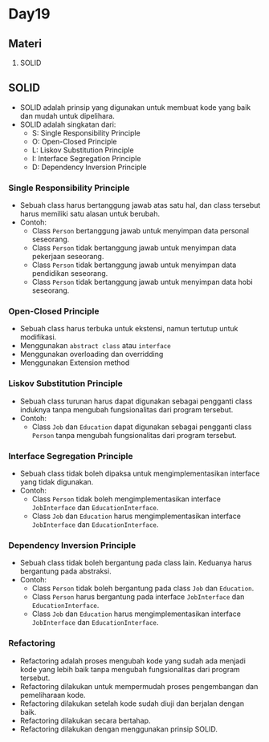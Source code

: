 # Day19

## Materi
1. SOLID

## SOLID
- SOLID adalah prinsip yang digunakan untuk membuat kode yang baik dan mudah untuk dipelihara.
- SOLID adalah singkatan dari:
    - S: Single Responsibility Principle
    - O: Open-Closed Principle
    - L: Liskov Substitution Principle
    - I: Interface Segregation Principle
    - D: Dependency Inversion Principle

### Single Responsibility Principle
- Sebuah class harus bertanggung jawab atas satu hal, dan class tersebut harus memiliki satu alasan untuk berubah.
- Contoh:
    - Class `Person` bertanggung jawab untuk menyimpan data personal seseorang.
    - Class `Person` tidak bertanggung jawab untuk menyimpan data pekerjaan seseorang.
    - Class `Person` tidak bertanggung jawab untuk menyimpan data pendidikan seseorang.
    - Class `Person` tidak bertanggung jawab untuk menyimpan data hobi seseorang.

### Open-Closed Principle
- Sebuah class harus terbuka untuk ekstensi, namun tertutup untuk modifikasi.
- Menggunakan `abstract class` atau `interface` 
- Menggunakan overloading dan overridding 
- Menggunakan Extension method

### Liskov Substitution Principle
- Sebuah class turunan harus dapat digunakan sebagai pengganti class induknya tanpa mengubah fungsionalitas dari program tersebut.
- Contoh:
    - Class `Job` dan `Education` dapat digunakan sebagai pengganti class `Person` tanpa mengubah fungsionalitas dari program tersebut.

### Interface Segregation Principle
- Sebuah class tidak boleh dipaksa untuk mengimplementasikan interface yang tidak digunakan.
- Contoh:
    - Class `Person` tidak boleh mengimplementasikan interface `JobInterface` dan `EducationInterface`.
    - Class `Job` dan `Education` harus mengimplementasikan interface `JobInterface` dan `EducationInterface`.

### Dependency Inversion Principle
- Sebuah class tidak boleh bergantung pada class lain. Keduanya harus bergantung pada abstraksi.
- Contoh:
    - Class `Person` tidak boleh bergantung pada class `Job` dan `Education`.
    - Class `Person` harus bergantung pada interface `JobInterface` dan `EducationInterface`.
    - Class `Job` dan `Education` harus mengimplementasikan interface `JobInterface` dan `EducationInterface`.

### Refactoring
- Refactoring adalah proses mengubah kode yang sudah ada menjadi kode yang lebih baik tanpa mengubah fungsionalitas dari program tersebut.
- Refactoring dilakukan untuk mempermudah proses pengembangan dan pemeliharaan kode.
- Refactoring dilakukan setelah kode sudah diuji dan berjalan dengan baik.
- Refactoring dilakukan secara bertahap.
- Refactoring dilakukan dengan menggunakan prinsip SOLID.

